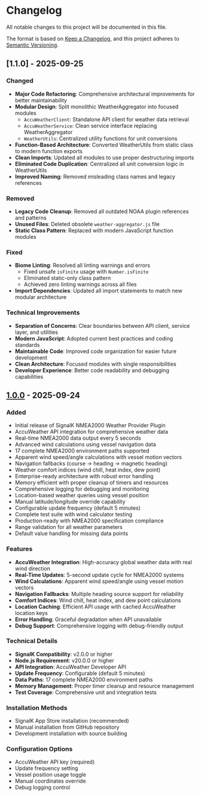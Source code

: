 # Changelog

All notable changes to this project will be documented in this file.

The format is based on [Keep a Changelog](https://keepachangelog.com/en/1.0.0/),
and this project adheres to [Semantic Versioning](https://semver.org/spec/v2.0.0.html).

## [1.1.0] - 2025-09-25

### Changed
- **Major Code Refactoring**: Comprehensive architectural improvements for better maintainability
- **Modular Design**: Split monolithic WeatherAggregator into focused modules
  - `AccuWeatherClient`: Standalone API client for weather data retrieval
  - `AccuWeatherService`: Clean service interface replacing WeatherAggregator
  - `WeatherUtils`: Centralized utility functions for unit conversions
- **Function-Based Architecture**: Converted WeatherUtils from static class to modern function exports
- **Clean Imports**: Updated all modules to use proper destructuring imports
- **Eliminated Code Duplication**: Centralized all unit conversion logic in WeatherUtils
- **Improved Naming**: Removed misleading class names and legacy references

### Removed
- **Legacy Code Cleanup**: Removed all outdated NOAA plugin references and patterns
- **Unused Files**: Deleted obsolete `weather-aggregator.js` file
- **Static Class Pattern**: Replaced with modern JavaScript function modules

### Fixed
- **Biome Linting**: Resolved all linting warnings and errors
  - Fixed unsafe `isFinite` usage with `Number.isFinite`
  - Eliminated static-only class pattern
  - Achieved zero linting warnings across all files
- **Import Dependencies**: Updated all import statements to match new modular architecture

### Technical Improvements
- **Separation of Concerns**: Clear boundaries between API client, service layer, and utilities
- **Modern JavaScript**: Adopted current best practices and coding standards
- **Maintainable Code**: Improved code organization for easier future development
- **Clean Architecture**: Focused modules with single responsibilities
- **Developer Experience**: Better code readability and debugging capabilities

## [1.0.0] - 2025-09-24

### Added
- Initial release of SignalK NMEA2000 Weather Provider Plugin
- AccuWeather API integration for comprehensive weather data
- Real-time NMEA2000 data output every 5 seconds
- Advanced wind calculations using vessel navigation data
- 17 complete NMEA2000 environment paths supported
- Apparent wind speed/angle calculations with vessel motion vectors
- Navigation fallbacks (course → heading → magnetic heading)
- Weather comfort indices (wind chill, heat index, dew point)
- Enterprise-ready architecture with robust error handling
- Memory efficient with proper cleanup of timers and resources
- Comprehensive logging for debugging and monitoring
- Location-based weather queries using vessel position
- Manual latitude/longitude override capability
- Configurable update frequency (default 5 minutes)
- Complete test suite with wind calculator testing
- Production-ready with NMEA2000 specification compliance
- Range validation for all weather parameters
- Default value handling for missing data points

### Features
- **AccuWeather Integration**: High-accuracy global weather data with real wind direction
- **Real-Time Updates**: 5-second update cycle for NMEA2000 systems
- **Wind Calculations**: Apparent wind speed/angle using vessel motion vectors
- **Navigation Fallbacks**: Multiple heading source support for reliability
- **Comfort Indices**: Wind chill, heat index, and dew point calculations
- **Location Caching**: Efficient API usage with cached AccuWeather location keys
- **Error Handling**: Graceful degradation when API unavailable
- **Debug Support**: Comprehensive logging with debug-friendly output

### Technical Details
- **SignalK Compatibility**: v2.0.0 or higher
- **Node.js Requirement**: v20.0.0 or higher
- **API Integration**: AccuWeather Developer API
- **Update Frequency**: Configurable (default 5 minutes)
- **Data Paths**: 17 complete NMEA2000 environment paths
- **Memory Management**: Proper timer cleanup and resource management
- **Test Coverage**: Comprehensive unit and integration tests

### Installation Methods
- SignalK App Store installation (recommended)
- Manual installation from GitHub repository
- Development installation with source building

### Configuration Options
- AccuWeather API key (required)
- Update frequency setting
- Vessel position usage toggle
- Manual coordinates override
- Debug logging control

[1.0.0]: https://github.com/NearlCrews/signalk-n2k-weather-provider/releases/tag/v1.0.0
